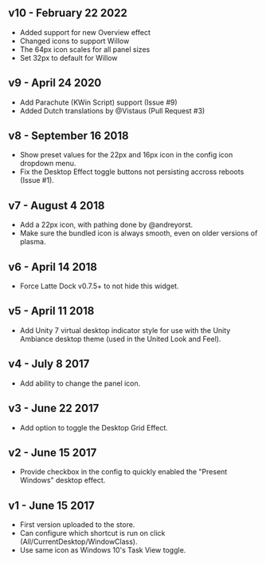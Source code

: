 ## v10 - February 22 2022

* Added support for new Overview effect
* Changed icons to support Willow
* The 64px icon scales for all panel sizes
* Set 32px to default for Willow

## v9 - April 24 2020

* Add Parachute (KWin Script) support (Issue #9)
* Added Dutch translations by @Vistaus (Pull Request #3)

## v8 - September 16 2018

* Show preset values for the 22px and 16px icon in the config icon dropdown menu.
* Fix the Desktop Effect toggle buttons not persisting accross reboots (Issue #1).

## v7 - August 4 2018

* Add a 22px icon, with pathing done by @andreyorst.
* Make sure the bundled icon is always smooth, even on older versions of plasma.

## v6 - April 14 2018

* Force Latte Dock v0.7.5+ to not hide this widget.

## v5 - April 11 2018

* Add Unity 7 virtual desktop indicator style for use with the Unity Ambiance desktop theme (used in the United Look and Feel).

## v4 - July 8 2017

* Add ability to change the panel icon.

## v3 - June 22 2017

* Add option to toggle the Desktop Grid Effect.

## v2 - June 15 2017

* Provide checkbox in the config to quickly enabled the "Present Windows" desktop effect.

## v1 - June 15 2017

* First version uploaded to the store.
* Can configure which shortcut is run on click (All/CurrentDesktop/WindowClass).
* Use same icon as Windows 10's Task View toggle.
